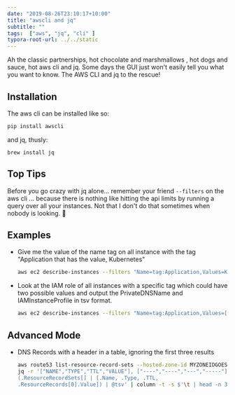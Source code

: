 ```yaml
---
date: "2019-08-26T23:10:17+10:00"
title: "awscli and jq"
subtitle: ""
tags:  ["aws", "jq", "cli" ]
typora-root-url: ../../static
---
```

Ah the classic partnerships, hot chocolate and marshmallows , hot dogs and sauce, hot aws cli and jq. Some days the GUI just won't easily tell you what you want to know.  The AWS CLI and jq to the rescue!
<!--more-->

## Installation

The aws cli can be installed like so:

```bash
pip install awscli
```

and jq, thusly:

```code
brew install jq
```



## Top Tips

Before you go crazy with jq alone... remember your friend `--filters` on the aws cli ... because there is nothing like hitting the api limits by running a query over all your instances.  Not that I don't do that sometimes  when nobody is looking. :eyes:



## Examples

* Give me the value of the name tag on all instance with the tag "Application that has the value, Kubernetes"

  ```bash
  aws ec2 describe-instances --filters "Name=tag:Application,Values=Kops" | jq -r '.Reservations[].Instances[] | (.Tags[]|select(.Key=="Name")|.Value)'
  ```

* Look at the IAM role of all instances with a specific tag which could have two possible values and output the PrivateDNSName and IAMInstanceProfile in tsv format.

  ```bash
  aws ec2 describe-instances --filters "Name=tag:Application,Values=[Kops,EKS]" | jq -r '.Reservations[].Instances[] | [.PrivateDnsName, .IamInstanceProfile.Arn] | @tsv'
  ```
  



## Advanced Mode

* DNS Records with a header in a table, ignoring the first three results

  ```bash
  aws route53 list-resource-record-sets --hosted-zone-id MYZONEIDGOESHERE |
  jq -r '["NAME","TYPE","TTL","VALUE"], ["----","----","---","-----"],
  (.ResourceRecordSets[] | [.Name, .Type, .TTL,
  .ResourceRecords[0].Value]) | @tsv' | column -t -s $'\t | head -n 3'
  ```
